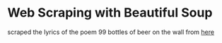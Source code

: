 # Web Scraping with Beautiful Soup
 scraped the lyrics of the poem 99 bottles of beer on the wall from [here](https://www.songfacts.com/lyrics/traditional/99-bottles-of-beer)
